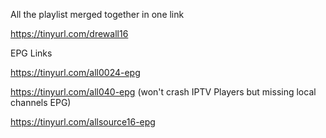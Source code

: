 All the playlist merged together in one link

https://tinyurl.com/drewall16

EPG Links

https://tinyurl.com/all0024-epg

https://tinyurl.com/all040-epg (won't crash IPTV Players but missing local channels EPG)

https://tinyurl.com/allsource16-epg

